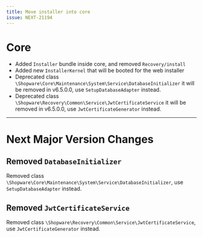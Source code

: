 ```yaml
---
title: Move installer into core
issue: NEXT-21194
---
```


# Core
* Added `Installer` bundle inside core, and removed `Recovery/install`
* Added new `InstallerKernel` that will be booted for the web installer
* Deprecated class `\Shopware\Core\Maintenance\System\Service\DatabaseInitializer` it will be removed in v6.5.0.0, use `SetupDatabaseAdapter` instead.
* Deprecated class `\Shopware\Recovery\Common\Service\JwtCertificateService` it will be removed in v6.5.0.0, use `JwtCertificateGenerator` instead.
___
# Next Major Version Changes
## Removed `DatabaseInitializer`

Removed class `\Shopware\Core\Maintenance\System\Service\DatabaseInitializer`, use `SetupDatabaseAdapter` instead.

## Removed `JwtCertificateService`

Removed class `\Shopware\Recovery\Common\Service\JwtCertificateService`, use `JwtCertificateGenerator` instead.

